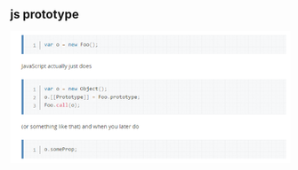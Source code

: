 
## js prototype 




<img src='https://github.com/DotanTalitman/Js_Prototype/blob/master/protoype.png'/>

